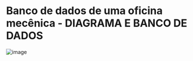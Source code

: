 # Banco de dados de uma oficina mecênica - DIAGRAMA E BANCO DE DADOS

![image](https://user-images.githubusercontent.com/112970416/220761448-116b604b-c878-453d-8764-f89971920184.png)
